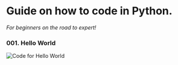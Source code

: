 # Guide on how to code in Python.
*For beginners on the road to expert!*

###  001. Hello World

![Code for Hello World](https://i.imgur.com/mLlPeVt.png)
